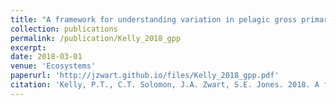 ```yaml
---
title: "A framework for understanding variation in pelagic gross primary production of lake ecosystems"
collection: publications
permalink: /publication/Kelly_2018_gpp
excerpt:
date: 2018-03-01
venue: 'Ecosystems'
paperurl: 'http://jzwart.github.io/files/Kelly_2018_gpp.pdf'
citation: 'Kelly, P.T., C.T. Solomon, J.A. Zwart, S.E. Jones. 2018. A framework for understanding variation in pelagic gross primary production of lake ecosystems. Ecosystems 21: 1364-1376'
---
```

